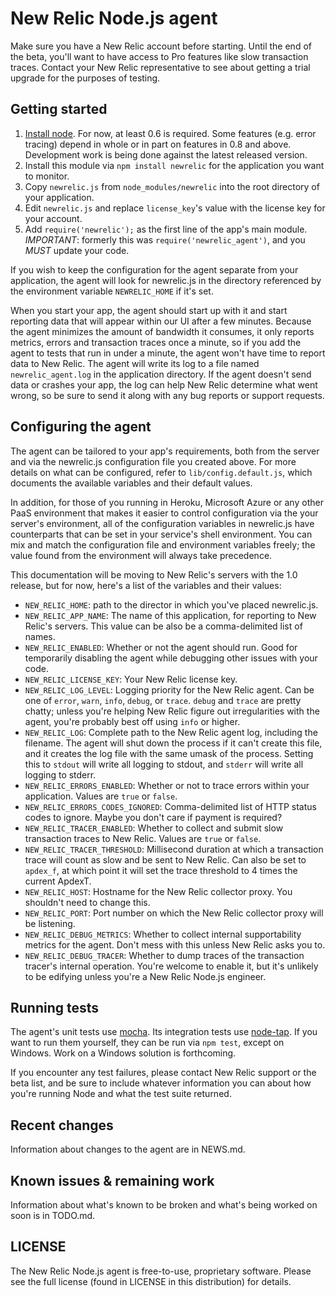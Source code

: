 # New Relic Node.js agent

Make sure you have a New Relic account before starting. Until the end of the
beta, you'll want to have access to Pro features like slow transaction traces.
Contact your New Relic representative to see about getting a trial upgrade for
the purposes of testing.

## Getting started

1. [Install node](http://nodejs.org/#download). For now, at least 0.6 is
   required. Some features (e.g. error tracing) depend in whole or in part on
   features in 0.8 and above. Development work is being done against the latest
   released version.
2. Install this module via `npm install newrelic` for the application you
   want to monitor.
3. Copy `newrelic.js` from `node_modules/newrelic` into the root directory of
   your application.
4. Edit `newrelic.js` and replace `license_key`'s value with the license key
   for your account.
5. Add `require('newrelic');` as the first line of the app's main module.
   *IMPORTANT*: formerly this was `require('newrelic_agent')`, and you *MUST*
   update your code.

If you wish to keep the configuration for the agent separate from your
application, the agent will look for newrelic.js in the directory referenced
by the environment variable `NEWRELIC_HOME` if it's set.

When you start your app, the agent should start up with it and start reporting
data that will appear within our UI after a few minutes. Because the agent
minimizes the amount of bandwidth it consumes, it only reports metrics, errors
and transaction traces once a minute, so if you add the agent to tests that run
in under a minute, the agent won't have time to report data to New Relic. The
agent will write its log to a file named `newrelic_agent.log` in the
application directory. If the agent doesn't send data or crashes your app, the
log can help New Relic determine what went wrong, so be sure to send it along
with any bug reports or support requests.

## Configuring the agent

The agent can be tailored to your app's requirements, both from the server and
via the newrelic.js configuration file you created above. For more details on
what can be configured, refer to `lib/config.default.js`, which documents
the available variables and their default values.

In addition, for those of you running in Heroku, Microsoft Azure or any other
PaaS environment that makes it easier to control configuration via the your
server's environment, all of the configuration variables in newrelic.js have
counterparts that can be set in your service's shell environment. You can
mix and match the configuration file and environment variables freely; the
value found from the environment will always take precedence.

This documentation will be moving to New Relic's servers with the 1.0 release,
but for now, here's a list of the variables and their values:

* `NEW_RELIC_HOME`: path to the director in which you've placed newrelic.js.
* `NEW_RELIC_APP_NAME`: The name of this application, for reporting to
  New Relic's servers. This value can be also be a comma-delimited list of
  names.
* `NEW_RELIC_ENABLED`: Whether or not the agent should run. Good for
  temporarily disabling the agent while debugging other issues with your
  code.
* `NEW_RELIC_LICENSE_KEY`: Your New Relic license key.
* `NEW_RELIC_LOG_LEVEL`: Logging priority for the New Relic agent. Can be one of
  `error`, `warn`, `info`, `debug`, or `trace`. `debug` and `trace` are
  pretty chatty; unless you're helping New Relic figure out irregularities
  with the agent, you're probably best off using `info` or higher.
* `NEW_RELIC_LOG`: Complete path to the New Relic agent log, including
  the filename. The agent will shut down the process if it can't create
  this file, and it creates the log file with the same umask of the
  process. Setting this to `stdout` will write all logging to stdout, and
	`stderr` will write all logging to stderr.
* `NEW_RELIC_ERRORS_ENABLED`: Whether or not to trace errors within your
  application. Values are `true` or `false`.
* `NEW_RELIC_ERRORS_CODES_IGNORED`: Comma-delimited list of HTTP
  status codes to ignore. Maybe you don't care if payment is required?
* `NEW_RELIC_TRACER_ENABLED`: Whether to collect and submit slow
  transaction traces to New Relic. Values are `true` or `false`.
* `NEW_RELIC_TRACER_THRESHOLD`: Millisecond duration at which
  a transaction trace will count as slow and be sent to New Relic. Can
  also be set to `apdex_f`, at which point it will set the trace threshold
  to 4 times the current ApdexT.
* `NEW_RELIC_HOST`: Hostname for the New Relic collector proxy. You
  shouldn't need to change this.
* `NEW_RELIC_PORT`: Port number on which the New Relic collector proxy
  will be listening.
* `NEW_RELIC_DEBUG_METRICS`: Whether to collect internal supportability
  metrics for the agent. Don't mess with this unless New Relic asks you to.
* `NEW_RELIC_DEBUG_TRACER`: Whether to dump traces of the transaction tracer's
  internal operation. You're welcome to enable it, but it's unlikely to be
  edifying unless you're a New Relic Node.js engineer.

## Running tests

The agent's unit tests use [mocha](http://visionmedia.github.com/mocha/). Its
integration tests use [node-tap](http://github.com/isaacs/node-tap/). If you
want to run them yourself, they can be run via `npm test`, except on Windows.
Work on a Windows solution is forthcoming.

If you encounter any test failures, please contact New Relic support or the
beta list, and be sure to include whatever information you can about how you're
running Node and what the test suite returned.

## Recent changes

Information about changes to the agent are in NEWS.md.

## Known issues & remaining work

Information about what's known to be broken and what's being worked on
soon is in TODO.md.

## LICENSE

The New Relic Node.js agent is free-to-use, proprietary software. Please see
the full license (found in LICENSE in this distribution) for details.
